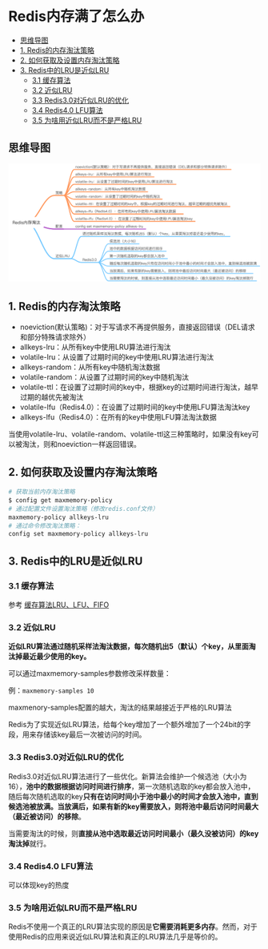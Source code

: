 # Redis内存满了怎么办
<!-- @import "[TOC]" {cmd="toc" depthFrom=2 depthTo=6 orderedList=false} -->
<!-- code_chunk_output -->

* [思维导图](#思维导图)
* [1. Redis的内存淘汰策略](#1-redis的内存淘汰策略)
* [2. 如何获取及设置内存淘汰策略](#2-如何获取及设置内存淘汰策略)
* [3. Redis中的LRU是近似LRU](#3-redis中的lru是近似lru)
	* [3.1 缓存算法](#31-缓存算法)
	* [3.2 近似LRU](#32-近似lru)
	* [3.3 Redis3.0对近似LRU的优化](#33-redis30对近似lru的优化)
	* [3.4 Redis4.0 LFU算法](#34-redis40-lfu算法)
	* [3.5 为啥用近似LRU而不是严格LRU](#35-为啥用近似lru而不是严格lru)

<!-- /code_chunk_output -->
## 思维导图

![](assets/Redis内存淘汰.png)

## 1. Redis的内存淘汰策略

- noeviction(默认策略)：对于写请求不再提供服务，直接返回错误（DEL请求和部分特殊请求除外）
- allkeys-lru：从所有key中使用LRU算法进行淘汰
- volatile-lru：从设置了过期时间的key中使用LRU算法进行淘汰
- allkeys-random：从所有key中随机淘汰数据
- volatile-random：从设置了过期时间的key中随机淘汰
- volatile-ttl：在设置了过期时间的key中，根据key的过期时间进行淘汰，越早过期的越优先被淘汰
- volatile-lfu（Redis4.0）：在设置了过期时间的key中使用LFU算法淘汰key
- allkeys-lfu（Redis4.0）：在所有的key中使用LFU算法淘汰数据

当使用volatile-lru、volatile-random、volatile-ttl这三种策略时，如果没有key可以被淘汰，则和noeviction一样返回错误。

## 2. 如何获取及设置内存淘汰策略

```sh
# 获取当前内存淘汰策略
$ config get maxmemory-policy
# 通过配置文件设置淘汰策略（修改redis.conf文件）
maxmemory-policy allkeys-lru
# 通过命令修改淘汰策略：
config set maxmemory-policy allkeys-lru
```

## 3. Redis中的LRU是近似LRU

### 3.1 缓存算法

参考 [缓存算法LRU、LFU、FIFO](https://uyaba.github.io/java-interview/#/算法/缓存算法LRU、LFU、FIFO)

### 3.2 近似LRU

**近似LRU算法通过随机采样法淘汰数据，每次随机出5（默认）个key，从里面淘汰掉最近最少使用的key。**

可以通过maxmemory-samples参数修改采样数量：

例：`maxmemory-samples 10`

maxmenory-samples配置的越大，淘汰的结果越接近于严格的LRU算法

Redis为了实现近似LRU算法，给每个key增加了一个额外增加了一个24bit的字段，用来存储该key最后一次被访问的时间。

### 3.3 Redis3.0对近似LRU的优化

Redis3.0对近似LRU算法进行了一些优化。新算法会维护一个候选池（大小为16），**池中的数据根据访问时间进行排序**，第一次随机选取的key都会放入池中，随后每次随机选取的key**只有在访问时间小于池中最小的时间才会放入池中，直到候选池被放满。当放满后，如果有新的key需要放入，则将池中最后访问时间最大（最近被访问）的移除**。

当需要淘汰的时候，则**直接从池中选取最近访问时间最小（最久没被访问）的key淘汰掉**就行。

### 3.4 Redis4.0 LFU算法

可以体现key的热度

### 3.5 为啥用近似LRU而不是严格LRU

Redis不使用一个真正的LRU算法实现的原因是**它需要消耗更多内存**。然而，对于使用Redis的应用来说近似LRU算法和真正的LRU算法几乎是等价的。
